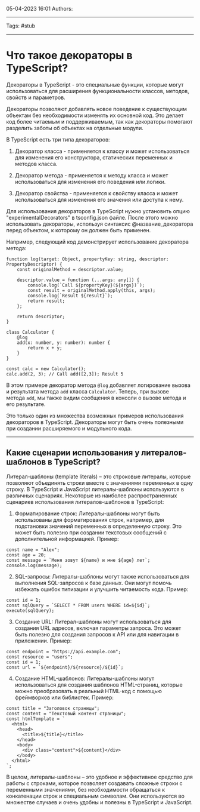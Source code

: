 05-04-2023
16:01
Authors: 
***
Tags: #stub 
***
# Что такое декораторы в TypeScript?

Декораторы в TypeScript - это специальные функции, которые могут использоваться для расширения функциональности классов, методов, свойств и параметров.

Декораторы позволяют добавлять новое поведение к существующим объектам без необходимости изменять их основной код. Это делает код более читаемым и поддерживаемым, так как декораторы помогают разделить заботы об объектах на отдельные модули.

В TypeScript есть три типа декораторов:

1.  Декоратор класса - применяется к классу и может использоваться для изменения его конструктора, статических переменных и методов класса.
    
2.  Декоратор метода - применяется к методу класса и может использоваться для изменения его поведения или логики.
    
3.  Декоратор свойства - применяется к свойству класса и может использоваться для изменения его значения или доступа к нему.
    

Для использования декораторов в TypeScript нужно установить опцию "experimentalDecorators" в tsconfig.json файле. После этого можно использовать декораторы, используя синтаксис @название_декоратора перед объектом, к которому он должен быть применен.

Например, следующий код демонстрирует использование декоратора метода:

```
function log(target: Object, propertyKey: string, descriptor: PropertyDescriptor) {
    const originalMethod = descriptor.value;

    descriptor.value = function (...args: any[]) {
        console.log(`Call ${propertyKey}(${args})`);
        const result = originalMethod.apply(this, args);
        console.log(`Result ${result}`);
        return result;
    };

    return descriptor;
}

class Calculator {
    @log
    add(x: number, y: number): number {
        return x + y;
    }
}

const calc = new Calculator();
calc.add(2, 3); // Call add([2,3]); Result 5
```

В этом примере декоратор метода `@log` добавляет логирование вызова и результата метода `add` класса `Calculator`. Теперь, при вызове метода `add`, мы также видим сообщения в консоли о вызове метода и его результате.

Это только один из множества возможных примеров использования декораторов в TypeScript. Декораторы могут быть очень полезными при создании расширяемого и модульного кода.

***

## Какие сценарии использования у литералов-шаблонов в TypeScript?

Литерал-шаблоны (template literals) – это строковые литералы, которые позволяют объединять строки вместе с значениями переменных в одну строку. В TypeScript и JavaScript литералы-шаблоны используются в различных сценариях. Некоторые из наиболее распространенных сценариев использования литералов-шаблонов в TypeScript:

1.  Форматирование строк: Литералы-шаблоны могут быть использованы для форматирования строк, например, для подстановки значений переменных в определенную строку. Это может быть полезно при создании текстовых сообщений с дополнительной информацией. Пример:

```
const name = "Alex";
const age = 20;
const message = `Меня зовут ${name} и мне ${age} лет`;
console.log(message);
```

2.  SQL-запросы: Литералы-шаблоны могут также использоваться для выполнения SQL-запросов к базе данных. Они могут помочь избежать ошибок типизации и улучшить читаемость кода. Пример:

```
const id = 1;
const sqlQuery = `SELECT * FROM users WHERE id=${id}`;
execute(sqlQuery);
```

 3.  Создание URL: Литерал-шаблоны могут использоваться для создания URL адресов, включая параметры запроса. Это может быть полезно для создания запросов к API или для навигации в приложении. Пример:

```
const endpoint = "https://api.example.com";
const resource = "users";
const id = 1;
const url = `${endpoint}/${resource}/${id}`;
```

  4.  Создание HTML-шаблонов: Литералы-шаблоны могут использоваться для создания шаблонов HTML-страниц, которые можно преобразовать в реальный HTML-код с помощью фреймворков или библиотек. Пример:

```
const title = "Заголовок страницы";
const content = "Текстовый контент страницы";
const htmlTemplate = `
  <html>
    <head>
      <title>${title}</title>
    </head>
    <body>
      <div class="content">${content}</div>
    </body>
  </html>
`;
```

В целом, литералы-шаблоны – это удобное и эффективное средство для работы с строками, которое позволяет создавать сложные строки с переменными значениями, без необходимости обращаться к конкатенации строк и специальным символам. Они используются во множестве случаев и очень удобны и полезны в TypeScript и JavaScript.